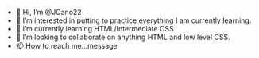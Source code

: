 - 👋 Hi, I’m @JCano22
- 👀 I’m interested in putting to practice everything I am currently learning.
- 🌱 I’m currently learning HTML/Intermediate CSS
- 💞️ I’m looking to collaborate on anything HTML and low level CSS.
- 📫 How to reach me...message

<!---
JCano22/JCano22 is a ✨ special ✨ repository because its `README.md` (this file) appears on your GitHub profile.
You can click the Preview link to take a look at your changes.
--->
